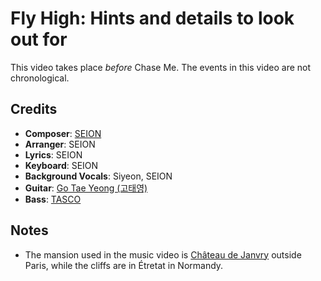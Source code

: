 # Fly High: Hints and details to look out for

This video takes place *before* Chase Me.  The events in this video are not chronological.

## Credits

* **Composer**: [SEION](https://www.discogs.com/artist/4907372-SEION)
* **Arranger**: SEION
* **Lyrics**: SEION
* **Keyboard**: SEION
* **Background Vocals**: Siyeon, SEION
* **Guitar**: [Go Tae Yeong (고태영)](https://www.discogs.com/artist/3432266-%EA%B3%A0%ED%83%9C%EC%98%81)
* **Bass**: [TASCO](https://www.discogs.com/artist/6450656-Tasco-5)

## Notes

* The mansion used in the music video is [Château de Janvry](https://en.wikipedia.org/wiki/Ch%C3%A2teau_de_Janvry) outside Paris, while the cliffs are in Étretat in Normandy.
